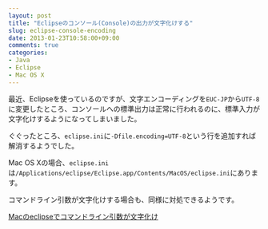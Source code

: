 ```yaml
---
layout: post
title: "Eclipseのコンソール(Console)の出力が文字化けする"
slug: eclipse-console-encoding
date: 2013-01-23T10:58:00+09:00
comments: true
categories: 
- Java
- Eclipse
- Mac OS X
---
```


最近、Eclipseを使っているのですが、文字エンコーディングを`EUC-JP`から`UTF-8`に変更したところ、コンソールへの標準出力は正常に行われるのに、標準入力が文字化けするようになってしまいました。

ぐぐったところ、`eclipse.ini`に`-Dfile.encoding=UTF-8`という行を追加すれば解消するようでした。

Mac OS Xの場合、`eclipse.ini`は`/Applications/eclipse/Eclipse.app/Contents/MacOS/eclipse.ini`にあります。

コマンドライン引数が文字化けする場合も、同様に対処できるようです。

[Macのeclipseでコマンドライン引数が文字化け](http://starzero.hatenablog.com/entry/20100902/1283438762)
